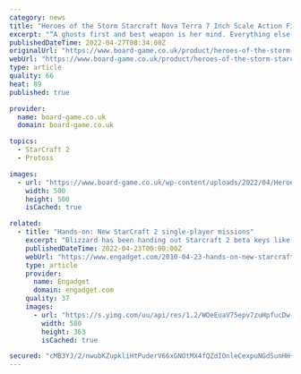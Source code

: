 ```yaml
---
category: news
title: "Heroes of the Storm Starcraft Nova Terra 7 Inch Scale Action Figure Series 1"
excerpt: "“A ghosts first and best weapon is her mind. Everything else is supplemental.” NECA is proud to present our first series of 7″ scale action figures from Heroes of the Storm, the upcoming online team brawler filled with favorite characters from ..."
publishedDateTime: 2022-04-27T08:34:00Z
originalUrl: "https://www.board-game.co.uk/product/heroes-of-the-storm-starcraft-nova-terra-7-inch-scale-action-figure-series-1/"
webUrl: "https://www.board-game.co.uk/product/heroes-of-the-storm-starcraft-nova-terra-7-inch-scale-action-figure-series-1/"
type: article
quality: 66
heat: 89
published: true

provider:
  name: board-game.co.uk
  domain: board-game.co.uk

topics:
  - StarCraft 2
  - Protoss

images:
  - url: "https://www.board-game.co.uk/wp-content/uploads/2022/04/Heroes-of-the-Storm-Starcraft-Nova-Terra-7-Inch-Scale-Action-Figure-Series-1.jpg"
    width: 500
    height: 500
    isCached: true

related:
  - title: "Hands-on: New StarCraft 2 single-player missions"
    excerpt: "Blizzard has been handing out Starcraft 2 beta keys like free lunch, but it's not just for the benefit of starved-craft fans. \"Oh, we don't think of this as a demo,\" Blizzard's Dustin Browder told ..."
    publishedDateTime: 2022-04-23T00:00:00Z
    webUrl: "https://www.engadget.com/2010-04-23-hands-on-new-starcraft-2-single-player-missions.html"
    type: article
    provider:
      name: Engadget
      domain: engadget.com
    quality: 37
    images:
      - url: "https://s.yimg.com/uu/api/res/1.2/WOeEuaV75epv7zuHpfucDw--~B/aD0zNjM7dz01ODA7YXBwaWQ9eXRhY2h5b24-/https://www.blogcdn.com/www.joystiq.com/media/2010/04/sc2main1a.jpg"
        width: 580
        height: 363
        isCached: true

secured: "cMB3YJ/2/nwubKZupkliHtPuderV66xGNOtMX4fQZdIOnleCexpuNGdSunHH+w1yrXMaNFdj8qFsBSgnkF8OVJctOrcXkD/24hAxCheb6FEFEdCL2D6Qmk0v9nxtcn2UL9U3ym7YwLtT+VE2RtGOULoqGkPT5G2BxXtuefBTw3RcCR691BhbnFbR34PVrgFaaXVL48AJ5jBPIl7hPL/Qd23CzhE2zt1WYurcFocFIAfkhpOiNA1GMqIqCu5t2DgXRMyNSRsMSWoD7oR5uy+xRTr9M9wQErci6xAEVZjQCHcRBpNU7edkV2Ti+boiIP7Hsy1wyTCgmTXJavzTHBR8qgmFfFyJihOg418FpIpavUc=;oy93Gg0rkEjSe5SmzpkWCg=="
---
```


